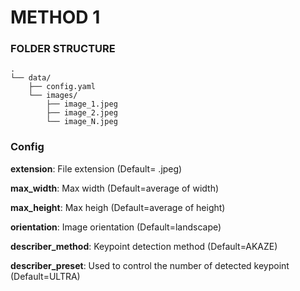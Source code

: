 # METHOD 1




### FOLDER STRUCTURE 
```
.
└── data/
    ├── config.yaml
    └── images/
        ├── image_1.jpeg
        ├── image_2.jpeg
        └── image_N.jpeg
```

### Config 

**extension**: File extension (Default= .jpeg)

**max_width**: Max width (Default=average of width)

**max_height**: Max heigh (Default=average of height)

**orientation**: Image orientation (Default=landscape)

**describer_method**: Keypoint detection method (Default=AKAZE)

**describer_preset**: Used to control the number of detected keypoint (Default=ULTRA)
